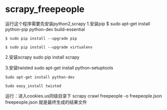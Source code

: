 # scrapy_freepeople
运行这个程序需要先安装python2,scrapy
1.安装pip
    $ sudo apt-get install python-pip python-dev build-essential

    $ sudo pip install --upgrade pip

    $ sudo pip install --upgrade virtualenv
    
2.安装scrapy
    sudo pip install scrapy
    
3.安装twisted
    sudo apt-get install python-setuptools

    Sudo apt-get install python-dev

    Sudo easy_install twisted
运行：进入cookies.us同级目录下
  scrapy crawl freepeople -o freepeople.json
freepeople.json 就是最终生成的结果文件
